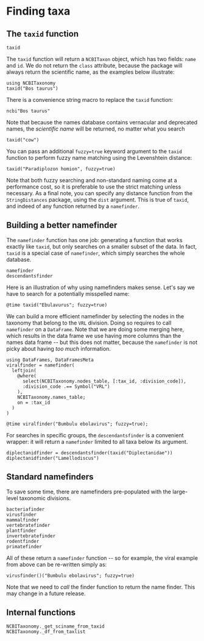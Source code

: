 # Finding taxa

## The `taxid` function

```@docs
taxid
```

The `taxid` function will return a `NCBITaxon` object, which has two fields:
`name` and `id`. We do not return the `class` attribute, because the package
will always return the scientific name, as the examples below illustrate:

```@example taxid
using NCBITaxonomy
taxid("Bos taurus")
```

There is a convenience string macro to replace the `taxid` function:

```@example taxid
ncbi"Bos taurus"
```

Note that because the names database contains vernacular and deprecated names,
the *scientific name* will be returned, no matter what you search

```@example taxid
taxid("cow")
```

You can pass an additional `fuzzy=true` keyword argument to the `taxid` function
to perform fuzzy name matching using the Levenshtein distance:

```@example taxid
taxid("Paradiplozon homion", fuzzy=true)
```

Note that both fuzzy searching and non-standard naming come at a performance
cost, so it is preferable to use the strict matching unless necessary. As a
final note, you can specify any distance function from the `StringDistances`
package, using the `dist` argument. This is true of `taxid`, and indeed of any
function returned by a `namefinder`.

## Building a better namefinder

The `namefinder` function has one job: generating a function that works exactly
like `taxid`, but only searches on a smaller subset of the data. In fact,
`taxid` is a special case of `namefinder`, which simply searches the whole
database.

```@docs
namefinder
descendantsfinder
```

Here is an illustration of why using namefinders makes sense. Let's say we have
to search for a potentially misspelled name:

```@example taxid
@time taxid("Ebulavurus"; fuzzy=true)
```

We can build a more efficient namefinder by selecting the nodes in the taxonomy
that belong to the `VRL` division. Doing so requires to call `namefinder` on a
`DataFrame`. Note that we are doing some merging here, which results in the data
frame we use having more columns than the names data frame -- but this does not
matter, because the `namefinder` is not picky about having *too much*
information.

```@example taxid
using DataFrames, DataFramesMeta
viralfinder = namefinder(
  leftjoin(
    @where(
      select(NCBITaxonomy.nodes_table, [:tax_id, :division_code]),
      :division_code .== Symbol("VRL")
    ),
    NCBITaxonomy.names_table;
    on = :tax_id
  )
)

@time viralfinder("Bumbulu ebolavirus"; fuzzy=true);
```

For searches in specific groups, the `descendantsfinder` is a convenient
wrapper: it will return a `namefinder` limited to all taxa below its argument.

```@example taxid
diplectanidfinder = descendantsfinder(taxid("Diplectanidae"))
diplectanidfinder("Lamellodiscus")
```

## Standard namefinders

To save some time, there are namefinders pre-populated with the large-level
taxonomic divisions.

```@docs
bacteriafinder
virusfinder
mammalfinder
vertebratefinder
plantfinder
invertebratefinder
rodentfinder
primatefinder
```

All of these return a `namefinder` function -- so for example, the viral example
from above can be re-written simply as:

```@example taxid
virusfinder()("Bumbulu ebolavirus"; fuzzy=true)
```

Note that we need to *call* the finder function to return the name finder. This
may change in a future release.

## Internal functions

```@docs
NCBITaxonomy._get_sciname_from_taxid
NCBITaxonomy._df_from_taxlist
```

